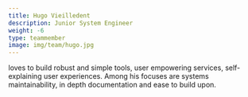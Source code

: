 ```yaml
---
title: Hugo Vieilledent
description: Junior System Engineer
weight: -6
type: teammember
image: img/team/hugo.jpg
---
```

loves to build robust and simple tools, user empowering services,
self-explaining user experiences. Among his focuses are systems
maintainability, in depth documentation and ease to build upon.
